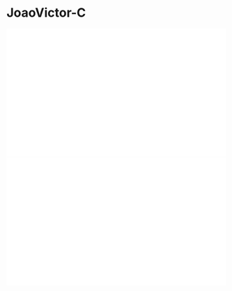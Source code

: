 # JoaoVictor-C
 
![](https://raw.githubusercontent.com/joaovictor-c/github-stats/master/generated/overview.svg#gh-dark-mode-only)
![](https://raw.githubusercontent.com/joaovictor-c/github-stats/master/generated/languages.svg#gh-dark-mode-only)
